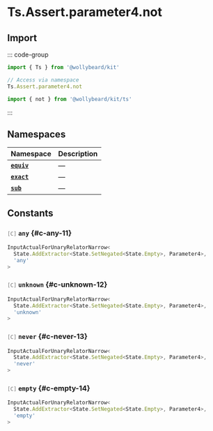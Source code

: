 # Ts.Assert.parameter4.not

## Import

::: code-group

```typescript [Namespace]
import { Ts } from '@wollybeard/kit'

// Access via namespace
Ts.Assert.parameter4.not
```

```typescript [Barrel]
import { not } from '@wollybeard/kit/ts'
```

:::

## Namespaces

| Namespace                                          | Description |
| -------------------------------------------------- | ----------- |
| [**`equiv`**](/api/ts/assert/parameter4/not/equiv) | —           |
| [**`exact`**](/api/ts/assert/parameter4/not/exact) | —           |
| [**`sub`**](/api/ts/assert/parameter4/not/sub)     | —           |

## Constants

### <span style="opacity: 0.6; font-weight: normal; font-size: 0.85em;">`[C]`</span> `any`<SourceLink inline href="https://github.com/jasonkuhrt/kit/blob/main/./src/utils/ts/assert/builder-generated/parameter4/not/$$.ts#L11" /> {#c-any-11}

```typescript
InputActualForUnaryRelatorNarrow<
  State.AddExtractor<State.SetNegated<State.Empty>, Parameter4>,
  'any'
>
```

### <span style="opacity: 0.6; font-weight: normal; font-size: 0.85em;">`[C]`</span> `unknown`<SourceLink inline href="https://github.com/jasonkuhrt/kit/blob/main/./src/utils/ts/assert/builder-generated/parameter4/not/$$.ts#L12" /> {#c-unknown-12}

```typescript
InputActualForUnaryRelatorNarrow<
  State.AddExtractor<State.SetNegated<State.Empty>, Parameter4>,
  'unknown'
>
```

### <span style="opacity: 0.6; font-weight: normal; font-size: 0.85em;">`[C]`</span> `never`<SourceLink inline href="https://github.com/jasonkuhrt/kit/blob/main/./src/utils/ts/assert/builder-generated/parameter4/not/$$.ts#L13" /> {#c-never-13}

```typescript
InputActualForUnaryRelatorNarrow<
  State.AddExtractor<State.SetNegated<State.Empty>, Parameter4>,
  'never'
>
```

### <span style="opacity: 0.6; font-weight: normal; font-size: 0.85em;">`[C]`</span> `empty`<SourceLink inline href="https://github.com/jasonkuhrt/kit/blob/main/./src/utils/ts/assert/builder-generated/parameter4/not/$$.ts#L14" /> {#c-empty-14}

```typescript
InputActualForUnaryRelatorNarrow<
  State.AddExtractor<State.SetNegated<State.Empty>, Parameter4>,
  'empty'
>
```
